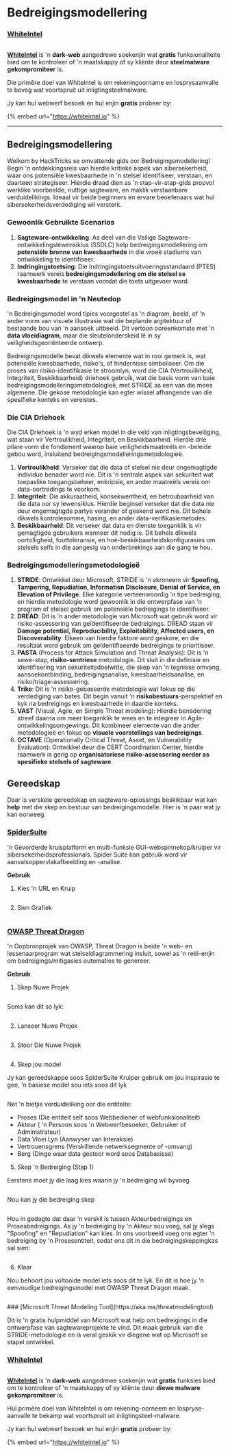 # Bedreigingsmodellering

### [WhiteIntel](https://whiteintel.io)

<figure><img src="/.gitbook/assets/image (1224).png" alt=""><figcaption></figcaption></figure>

[**WhiteIntel**](https://whiteintel.io) is 'n **dark-web** aangedrewe soekenjin wat **gratis** funksionaliteite bied om te kontroleer of 'n maatskappy of sy kliënte deur **steelmalware** **gekompromiteer** is.

Die primêre doel van WhiteIntel is om rekeningoorname en losprysaanvalle te beveg wat voortspruit uit inligtingsteelmalware.

Jy kan hul webwerf besoek en hul enjin **gratis** probeer by:

{% embed url="https://whiteintel.io" %}

---

## Bedreigingsmodellering

Welkom by HackTricks se omvattende gids oor Bedreigingsmodellering! Begin 'n ontdekkingsreis van hierdie kritieke aspek van sibersekerheid, waar ons potensiële kwesbaarhede in 'n stelsel identifiseer, verstaan, en daarteen strategiseer. Hierdie draad dien as 'n stap-vir-stap-gids propvol werklike voorbeelde, nuttige sagteware, en maklik verstaanbare verduidelikings. Ideaal vir beide beginners en ervare beoefenaars wat hul sibersekerheidsverdediging wil versterk.

### Gewoonlik Gebruikte Scenarios

1. **Sagteware-ontwikkeling**: As deel van die Veilige Sagteware-ontwikkelingslewensiklus (SSDLC) help bedreigingsmodellering om **potensiële bronne van kwesbaarhede** in die vroeë stadiums van ontwikkeling te identifiseer.
2. **Indringingstoetsing**: Die Indringingstoetsuitvoeringsstandaard (PTES) raamwerk vereis **bedreigingsmodellering om die stelsel se kwesbaarhede** te verstaan voordat die toets uitgevoer word.

### Bedreigingsmodel in 'n Neutedop

'n Bedreigingsmodel word tipies voorgestel as 'n diagram, beeld, of 'n ander vorm van visuele illustrasie wat die beplande argitektuur of bestaande bou van 'n aansoek uitbeeld. Dit vertoon ooreenkomste met 'n **data vloeidiagram**, maar die sleutelonderskeid lê in sy veiligheidsgeoriënteerde ontwerp.

Bedreigingsmodelle bevat dikwels elemente wat in rooi gemerk is, wat potensiële kwesbaarhede, risiko's, of hindernisse simboliseer. Om die proses van risiko-identifikasie te stroomlyn, word die CIA (Vertroulikheid, Integriteit, Beskikbaarheid) driehoek gebruik, wat die basis vorm van baie bedreigingsmodelleringsmetodologieë, met STRIDE as een van die mees algemene. Die gekose metodologie kan egter wissel afhangende van die spesifieke konteks en vereistes.

### Die CIA Driehoek

Die CIA Driehoek is 'n wyd erken model in die veld van inligtingsbeveiliging, wat staan vir Vertroulikheid, Integriteit, en Beskikbaarheid. Hierdie drie pilare vorm die fondament waarop baie veiligheidsmaatreëls en -beleide gebou word, insluitend bedreigingsmodelleringsmetodologieë.

1. **Vertroulikheid**: Verseker dat die data of stelsel nie deur ongemagtigde individue benader word nie. Dit is 'n sentrale aspek van sekuriteit wat toepaslike toegangsbeheer, enkripsie, en ander maatreëls vereis om data-oortredings te voorkom.
2. **Integriteit**: Die akkuraatheid, konsekwentheid, en betroubaarheid van die data oor sy lewensiklus. Hierdie beginsel verseker dat die data nie deur ongemagtigde partye verander of geskend word nie. Dit behels dikwels kontrolesomme, hasing, en ander data-verifikasiemetodes.
3. **Beskikbaarheid**: Dit verseker dat data en dienste toeganklik is vir gemagtigde gebruikers wanneer dit nodig is. Dit behels dikwels oortolligheid, fouttoleransie, en hoë-beskikbaarheidskonfigurasies om stelsels selfs in die aangesig van onderbrekings aan die gang te hou.

### Bedreigingsmodelleringsmetodologieë

1. **STRIDE**: Ontwikkel deur Microsoft, STRIDE is 'n akroneem vir **Spoofing, Tampering, Repudiation, Information Disclosure, Denial of Service, en Elevation of Privilege**. Elke kategorie verteenwoordig 'n tipe bedreiging, en hierdie metodologie word gewoonlik in die ontwerpfase van 'n program of stelsel gebruik om potensiële bedreigings te identifiseer.
2. **DREAD**: Dit is 'n ander metodologie van Microsoft wat gebruik word vir risiko-assessering van geïdentifiseerde bedreigings. DREAD staan vir **Damage potential, Reproducibility, Exploitability, Affected users, en Discoverability**. Elkeen van hierdie faktore word geskore, en die resultaat word gebruik om geïdentifiseerde bedreigings te prioritiseer.
3. **PASTA** (Process for Attack Simulation and Threat Analysis): Dit is 'n sewe-stap, **risiko-sentriese** metodologie. Dit sluit in die definisie en identifisering van sekuriteitsdoelwitte, die skep van 'n tegniese omvang, aansoekontbinding, bedreigingsanalise, kwesbaarheidsanalise, en risiko/triage-assessering.
4. **Trike**: Dit is 'n risiko-gebaseerde metodologie wat fokus op die verdediging van bates. Dit begin vanuit 'n **risikobestuurs**-perspektief en kyk na bedreigings en kwesbaarhede in daardie konteks.
5. **VAST** (Visual, Agile, en Simple Threat modeling): Hierdie benadering streef daarna om meer toeganklik te wees en te integreer in Agile-ontwikkelingsomgewings. Dit kombineer elemente van die ander metodologieë en fokus op **visuele voorstellings van bedreigings**.
6. **OCTAVE** (Operationally Critical Threat, Asset, en Vulnerability Evaluation): Ontwikkel deur die CERT Coordination Center, hierdie raamwerk is gerig op **organisatoriese risiko-assessering eerder as spesifieke stelsels of sagteware**.

## Gereedskap

Daar is verskeie gereedskap en sagteware-oplossings beskikbaar wat kan **help** met die skep en bestuur van bedreigingsmodelle. Hier is 'n paar wat jy kan oorweeg.

### [SpiderSuite](https://github.com/3nock/SpiderSuite)

'n Gevorderde kruisplatform en multi-funksie GUI-webspinnekop/kruiper vir sibersekerheidsprofessionals. Spider Suite kan gebruik word vir aanvalsoppervlakafbeelding en -analise.

**Gebruik**

1. Kies 'n URL en Kruip

<figure><img src="../.gitbook/assets/threatmodel_spidersuite_1.png" alt=""><figcaption></figcaption></figure>

2. Sien Grafiek

<figure><img src="../.gitbook/assets/threatmodel_spidersuite_2.png" alt=""><figcaption></figcaption></figure>

### [OWASP Threat Dragon](https://github.com/OWASP/threat-dragon/releases)

'n Oopbronprojek van OWASP, Threat Dragon is beide 'n web- en lessenaarprogram wat stelseldiagrammering insluit, sowel as 'n reël-enjin om bedreigings/mitigasies outomaties te genereer.

**Gebruik**

1. Skep Nuwe Projek

<figure><img src="../.gitbook/assets/create_new_project_1.jpg" alt=""><figcaption></figcaption></figure>

Soms kan dit so lyk:

<figure><img src="../.gitbook/assets/1_threatmodel_create_project.jpg" alt=""><figcaption></figcaption></figure>

2. Lanseer Nuwe Projek

<figure><img src="../.gitbook/assets/launch_new_project_2.jpg" alt=""><figcaption></figcaption></figure>

3. Stoor Die Nuwe Projek

<figure><img src="../.gitbook/assets/save_new_project.jpg" alt=""><figcaption></figcaption></figure>

4. Skep jou model

Jy kan gereedskappe soos SpiderSuite Kruiper gebruik om jou inspirasie te gee, 'n basiese model sou iets soos dit lyk

<figure><img src="../.gitbook/assets/0_basic_threat_model.jpg" alt=""><figcaption></figcaption></figure>

Net 'n bietjie verduideliking oor die entiteite:

* Proses (Die entiteit self soos Webbediener of webfunksionaliteit)
* Akteur ( 'n Persoon soos 'n Webwerfbesoeker, Gebruiker of Administrateur)
* Data Vloei Lyn (Aanwyser van Interaksie)
* Vertrouensgrens (Verskillende netwerksegmente of -omvang)
* Berg (Dinge waar data gestoor word soos Databasisse)

5. Skep 'n Bedreiging (Stap 1)

Eerstens moet jy die laag kies waarin jy 'n bedreiging wil byvoeg

<figure><img src="../.gitbook/assets/3_threatmodel_chose-threat-layer.jpg" alt=""><figcaption></figcaption></figure>

Nou kan jy die bedreiging skep

<figure><img src="../.gitbook/assets/4_threatmodel_create-threat.jpg" alt=""><figcaption></figcaption></figure>

Hou in gedagte dat daar 'n verskil is tussen Akteurbedreigings en Prosesbedreigings. As jy 'n bedreiging by 'n Akteur sou voeg, sal jy slegs "Spoofing" en "Repudiation" kan kies. In ons voorbeeld voeg ons egter 'n bedreiging by 'n Prosesentiteit, sodat ons dit in die bedreigingskeppingkas sal sien:

<figure><img src="../.gitbook/assets/2_threatmodel_type-option.jpg" alt=""><figcaption></figcaption></figure>

6. Klaar

Nou behoort jou voltooide model iets soos dit te lyk. En dit is hoe jy 'n eenvoudige bedreigingsmodel met OWASP Threat Dragon maak.

<figure><img src="../.gitbook/assets/threat_model_finished.jpg" alt=""><figcaption></figcaption></figure>
### [Microsoft Threat Modeling Tool](https://aka.ms/threatmodelingtool)

Dit is 'n gratis hulpmiddel van Microsoft wat help om bedreigings in die ontwerpfase van sagtewareprojekte te vind. Dit maak gebruik van die STRIDE-metodologie en is veral geskik vir diegene wat op Microsoft se stapel ontwikkel.


### [WhiteIntel](https://whiteintel.io)

<figure><img src="/.gitbook/assets/image (1224).png" alt=""><figcaption></figcaption></figure>

[**WhiteIntel**](https://whiteintel.io) is 'n **dark-web** aangedrewe soekenjin wat **gratis** funksies bied om te kontroleer of 'n maatskappy of sy kliënte deur **diewe malware** **gekompromiteer** is.

Hul primêre doel van WhiteIntel is om rekening-oorneem en lospryse-aanvalle te bekamp wat voortspruit uit inligtingsteel-malware.

Jy kan hul webwerf besoek en hul enjin **gratis** probeer by:

{% embed url="https://whiteintel.io" %}
